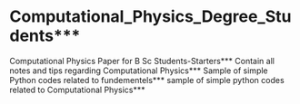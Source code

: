 # Computational_Physics_Degree_Students***
Computational Physics Paper for B Sc Students-Starters***
Contain all notes and tips regarding Computational Physics***
Sample of simple Python codes related to fundementels***
sample of simple python codes related to Computational Physics***
